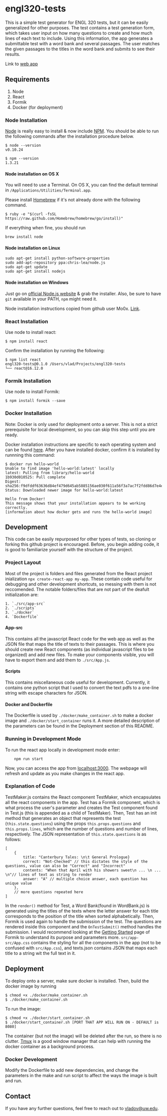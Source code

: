 # engl320-tests

This is a simple test generator for ENGL 320 tests, but it can be easily generalized for other purposes. The test contains a test generation form, which takes user input on how many questions to create and how much lines of each text to include. Using this information, the app generates a submittable test with a word bank and several passages. The user matches the given passages to the titles in the word bank and submits to see their results.

Link to [web app](http://vladov3000.com:8080)

## Requirements

1. Node
2. React
3. Formik
3. Docker (for deployment)

### Node Installation

[Node](http://nodejs.org/) is really easy to install & now include [NPM](https://npmjs.org/).
You should be able to run the following commands after the installation procedure
below.

    $ node --version
    v0.10.24

    $ npm --version
    1.3.21

#### Node installation on OS X

You will need to use a Terminal. On OS X, you can find the default terminal in
`/Applications/Utilities/Terminal.app`.

Please install [Homebrew](http://brew.sh/) if it's not already done with the following command.

    $ ruby -e "$(curl -fsSL https://raw.github.com/Homebrew/homebrew/go/install)"

If everything when fine, you should run

    brew install node

#### Node installation on Linux

    sudo apt-get install python-software-properties
    sudo add-apt-repository ppa:chris-lea/node.js
    sudo apt-get update
    sudo apt-get install nodejs

#### Node installation on Windows

Just go on [official Node.js website](http://nodejs.org/) & grab the installer.
Also, be sure to have `git` available in your PATH, `npm` might need it.

Node installation instructions copied from github user Mo0x. [Link](https://gist.github.com/MoOx/4378f7c43f6e948e7216).

### React Installation

Use node to install react:

    $ npm install react
    
Confirm the installation by running the following:

    $ npm list react
    engl320-tests@0.1.0 /Users/vlad/Projects/engl320-tests
    └── react@16.12.0
    
### Formik Installation

Use node to install Formik:

    $ npm install formik --save
    
### Docker Installation

Note: Docker is only used for deployment onto a server. This is not a strict prerequisite for local development, so you can skip this step until you are ready.

Docker installation instructions are specific to each operating system and can be found [here](https://docs.docker.com/install/). After you have installed docker, confirm it is installed by runnning this command:

    $ docker run hello-world
    Unable to find image 'hello-world:latest' locally
    latest: Pulling from library/hello-world
    1b930d010525: Pull complete 
    Digest: sha256:f9dfddf63636d84ef479d645ab5885156ae030f611a56f3a7ac7f2fdd86d7e4e
    Status: Downloaded newer image for hello-world:latest

    Hello from Docker!
    This message shows that your installation appears to be working correctly.
    [information about how docker gets and runs the hello-world image]

## Development

This code can be easily repurposed for other types of tests, so cloning or forking this github project is encouraged. Before, you begin adding code, it is good to familiarize yourself with the structure of the project.

### Project Layout

Most of the project is folders and files generated from the React project inialization ```npx create-react-app my-app```. These contain code useful for debugging and other development shortcuts, so messing with them is not reccomended. The notable folders/files that are not part of the deafult initialization are:

    1. `./src/app-src`
    2. `./scripts`
    3. `./docker`
    4. `Dockerfile`
    
 #### App-src
 
 This contains all the javascript React code for the web app as well as the JSON file that maps the title of texts to their passages. This is where you should create new React components (as individual javascript files to be organized) and add new files. To make your components visible, you will have to export them and add them to `./src/App.js`.
 
 #### Scripts
 
 This contains miscellaneous code useful for development. Currently, it contains one python script that I used to convert the text pdfs to a one-line string with escape characters for JSON.
 
 #### Docker and Dockerfile
 
  The Dockerfile is used by `./docker/make_container.sh` to make a docker image and `./docker/start_container` runs it. A more detailed description of the parameters can be found in the Deployment section of this README.
 
 ### Running in Development Mode
 
 To run the react app locally in development mode enter:
 
        npm run start
        
 Now, you can access the app from [localhost:3000](http://localhost:3000). The webpage will refresh and update as you make changes in the react app.
 
 ### Explanation of Code
 
  TestMaker.js contains the React component TestMaker, which encapsulates all the react components in the app. Test has a Formik component, which is what process the user's parameter and creates the Test component found in Test.js (this is appended as a child of TestMaker). Then, Test has an init method that generates an object that represents the test (`this.state.questions`) using the props `this.props.questions` and `this.props.lines`, which are the number of questions and number of lines, respectively. The JSON representation of `this.state.questions` is as follows:
  
    [
        {
            title: "Canterbury Tales: \n\t General Prologue}
            correct: "Not-Checked" // this dictates the style of the questions, value can also be "Correct" and "Incorrect"
            contents: "When that April with his showers sweet\n ... \n ... \n"// lines of text as string to render
            answer: "A" // multiple choice answer, each question has unique value
        },
        // more questions repeated here
    ]
    
In the `render()` method for Test, a Word Bank(found in WordBank.js) is generated using the titles of the texts where the letter answer for each title corresponds to the position of the title when sorted alphabetically. Then, Formik is used again to handle the submission of the test. The questions are rendered inside this component and the `OnTestSubmit()` method handles the submission. I would recommend looking at the [Getting Started](https://jaredpalmer.com/formik/docs/overview) page of Formik to understand its purpose and parameters more. `src/app-src/App.css` contains the styling for all the components in the app (not to be confused with `src/App.css`), and texts.json contains JSON that maps each title to a string wit the full text in it.

## Deployment

To deploy onto a server, make sure docker is installed. Then, build the docker image by running

    $ chmod +x ./docker/make_container.sh
    $ ./docker/make_container.sh
    
To run the image:

    $ chmod +x ./docker/start_container.sh
    $ ./docker/start_container.sh [PORT THAT APP WILL RUN ON - DEFAULT is 8080]

The container (but not the image) will be deleted after the run, so there is no clutter. [Tmux](https://www.hamvocke.com/blog/a-quick-and-easy-guide-to-tmux/) is a good window manager that can help with running the docker container as a background process.

### Docker Development

Modify the Dockerfile to add new dependencies, and change the parameters in the make and run script to affect the ways the image is built and run.


## Contact

If you have any further questions, feel free to reach out to vladov@uw.edu.
  
  
